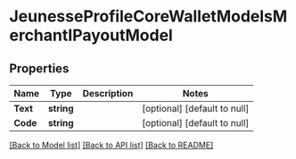 # JeunesseProfileCoreWalletModelsMerchantIPayoutModel

## Properties
Name | Type | Description | Notes
------------ | ------------- | ------------- | -------------
**Text** | **string** |  | [optional] [default to null]
**Code** | **string** |  | [optional] [default to null]

[[Back to Model list]](../README.md#documentation-for-models) [[Back to API list]](../README.md#documentation-for-api-endpoints) [[Back to README]](../README.md)


